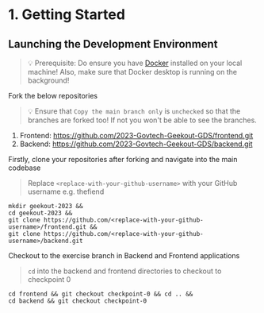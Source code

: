 # 1. Getting Started

## Launching the Development Environment

> 💡 Prerequisite: Do ensure you have [Docker](https://www.docker.com/get-started) installed on your local machine! Also, make sure that Docker desktop is running on the background!

Fork the below repositories
>💡 Ensure that `Copy the main branch only` is `unchecked` so that the branches are forked too! If not you won't be able to see the branches.

1. Frontend: https://github.com/2023-Govtech-Geekout-GDS/frontend.git
2. Backend: https://github.com/2023-Govtech-Geekout-GDS/backend.git

Firstly, clone your repositories after forking and navigate into the main codebase
> Replace `<replace-with-your-github-username>` with your GitHub username e.g. thefiend

```console
mkdir geekout-2023 &&
cd geekout-2023 &&
git clone https://github.com/<replace-with-your-github-username>/frontend.git &&
git clone https://github.com/<replace-with-your-github-username>/backend.git
```

Checkout to the exercise branch in Backend and Frontend applications

> `cd` into the backend and frontend directories to checkout to checkpoint 0


```console
cd frontend && git checkout checkpoint-0 && cd .. &&
cd backend && git checkout checkpoint-0
```

<!-- ## Start Server Locally

Run the command below:

Start the servers
```console
docker-compose up --build
```

If running docker compose in detached mode instead (`docker-compose up --build --detach`), viewing the logs of a container is simple:

```console
docker logs frontend_frontend_1
```

```console
docker logs backend_backend_1
```

To tear down the environment:

```console
docker-compose down
```

If all is good, access the locally hosted front end app at `http://localhost:3000/`


![Frontend App](https://user-images.githubusercontent.com/43963814/134466840-341293c3-c0cd-4edd-b64d-e6564ab20199.png "Frontend App")

You should arrive at this screen. -->